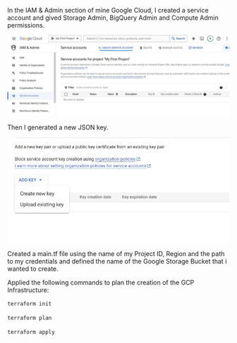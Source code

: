 In the IAM & Admin section of mine Google Cloud, I created a service account and gived Storage Admin, BigQuery Admin and Compute Admin permissions.

![](https://github.com/antfneves/spotify_top_songs_project/blob/main/Terraform/create_service_account.jpg?raw=true)

Then I generated a new JSON key.

![](https://github.com/antfneves/spotify_top_songs_project/blob/main/Terraform/create_new_key.jpg?raw=true)

Created a main.tf file using the name of my Project ID, Region and the path to my credentials and defined the name of the Google Storage Bucket that i wanted to create.   

Applied the following commands to plan the creation of the GCP Infrastructure:
```
terraform init

terraform plan

terraform apply

```
